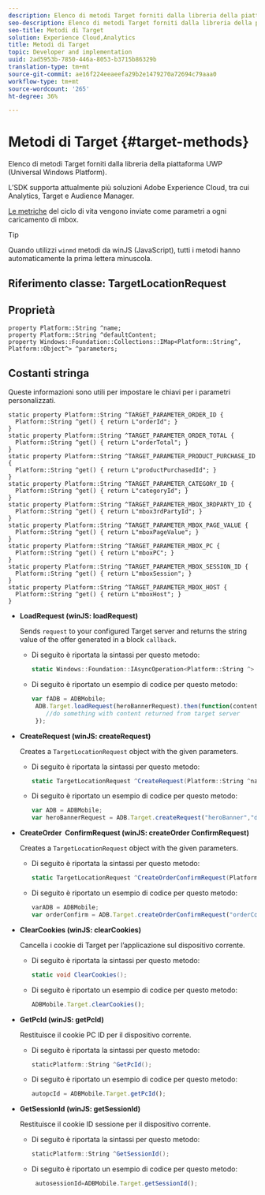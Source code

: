 ```yaml
---
description: Elenco di metodi Target forniti dalla libreria della piattaforma UWP (Universal Windows Platform).
seo-description: Elenco di metodi Target forniti dalla libreria della piattaforma UWP (Universal Windows Platform).
seo-title: Metodi di Target
solution: Experience Cloud,Analytics
title: Metodi di Target
topic: Developer and implementation
uuid: 2ad5953b-7850-446a-8053-b3715b86329b
translation-type: tm+mt
source-git-commit: ae16f224eeaeefa29b2e1479270a72694c79aaa0
workflow-type: tm+mt
source-wordcount: '265'
ht-degree: 36%

---
```



# Metodi di Target {#target-methods}

Elenco di metodi Target forniti dalla libreria della piattaforma UWP (Universal Windows Platform).

L’SDK supporta attualmente più soluzioni Adobe Experience Cloud, tra cui Analytics, Target e  Audience Manager.

[Le metriche](/help/universal-windows/metrics.md) del ciclo di vita vengono inviate come parametri a ogni caricamento di mbox.

>[!TIP]
>
>Quando utilizzi `winmd` metodi da winJS (JavaScript), tutti i metodi hanno automaticamente la prima lettera minuscola.

## Riferimento classe: TargetLocationRequest

## Proprietà

```
property Platform::String ^name; 
property Platform::String ^defaultContent; 
property Windows::Foundation::Collections::IMap<Platform::String^, Platform::Object^> ^parameters;
```

## Costanti stringa

Queste informazioni sono utili per impostare le chiavi per i parametri personalizzati.

```
static property Platform::String ^TARGET_PARAMETER_ORDER_ID { 
  Platform::String ^get() { return L"orderId"; } 
} 
static property Platform::String ^TARGET_PARAMETER_ORDER_TOTAL { 
  Platform::String ^get() { return L"orderTotal"; } 
} 
static property Platform::String ^TARGET_PARAMETER_PRODUCT_PURCHASE_ID { 
  Platform::String ^get() { return L"productPurchasedId"; } 
} 
static property Platform::String ^TARGET_PARAMETER_CATEGORY_ID { 
  Platform::String ^get() { return L"categoryId"; } 
} 
static property Platform::String ^TARGET_PARAMETER_MBOX_3RDPARTY_ID { 
  Platform::String ^get() { return L"mbox3rdPartyId"; } 
} 
static property Platform::String ^TARGET_PARAMETER_MBOX_PAGE_VALUE { 
  Platform::String ^get() { return L"mboxPageValue"; } 
} 
static property Platform::String ^TARGET_PARAMETER_MBOX_PC { 
  Platform::String ^get() { return L"mboxPC"; } 
} 
static property Platform::String ^TARGET_PARAMETER_MBOX_SESSION_ID { 
  Platform::String ^get() { return L"mboxSession"; } 
} 
static property Platform::String ^TARGET_PARAMETER_MBOX_HOST { 
  Platform::String ^get() { return L"mboxHost"; } 
}
```

* **LoadRequest (winJS: loadRequest)**

   Sends `request` to your configured Target server and returns the string value of the offer generated in a block `callback`.

   * Di seguito è riportata la sintassi per questo metodo:

      ```csharp
      static Windows::Foundation::IAsyncOperation<Platform::String ^> ^LoadRequest(TargetLocationRequest ^request);
      ```

   * Di seguito è riportato un esempio di codice per questo metodo:

      ```js
      var fADB = ADBMobile; 
       ADB.Target.loadRequest(heroBannerRequest).then(function(content){ 
          //do something with content returned from target server 
       });
      ```

* **CreateRequest (winJS: createRequest)**

   Creates a `TargetLocationRequest` object with the given parameters.

   * Di seguito è riportata la sintassi per questo metodo:

      ```csharp
      static TargetLocationRequest ^CreateRequest(Platform::String ^name, Platform::String ^defaultContent,Windows::Foundation::Collections::IMap<Platform::String^,Platform::Object^> ^parameters); 
      ```

   * Di seguito è riportato un esempio di codice per questo metodo:

      ```js
      var ADB = ADBMobile;
      var heroBannerRequest = ADB.Target.createRequest("heroBanner","default.png", null); 
      ```

* **CreateOrder &#x200B; ConfirmRequest (winJS: createOrder &#x200B; ConfirmRequest)**

   Creates a `TargetLocationRequest` object with the given parameters.

   * Di seguito è riportata la sintassi per questo metodo:

      ```csharp
      static TargetLocationRequest ^CreateOrderConfirmRequest(Platform::String ^name, Platform::String ^orderId,Platform::String ^orderTotal,Platform::String ^productPurchasedId,Windows::Foundation::Collections::IMap<Platform::String^,Platform::Object^> ^parameters); 
      ```

   * Di seguito è riportato un esempio di codice per questo metodo:

      ```js
      varADB = ADBMobile;
      var orderConfirm = ADB.Target.createOrderConfirmRequest("orderConfirm","order","47.88","3722",null);
      ```

* **ClearCookies (winJS: clearCookies)**

   Cancella i cookie di Target per l’applicazione sul dispositivo corrente.

   * Di seguito è riportata la sintassi per questo metodo:

      ```csharp
      static void ClearCookies();
      ```

   * Di seguito è riportato un esempio di codice per questo metodo:

      ```js
      ADBMobile.Target.clearCookies();
      ```

* **GetPcId (winJS: getPcId)**

   Restituisce il cookie PC ID per il dispositivo corrente.

   * Di seguito è riportata la sintassi per questo metodo:

      ```csharp
      staticPlatform::String ^GetPcId();
      ```

   * Di seguito è riportato un esempio di codice per questo metodo:

      ```js
      autopcId = ADBMobile.Target.getPcId();
      ```

* **GetSessionId (winJS: getSessionId)**

   Restituisce il cookie ID sessione per il dispositivo corrente.

   * Di seguito è riportata la sintassi per questo metodo:

      ```csharp
      staticPlatform::String ^GetSessionId();
      ```

   * Di seguito è riportato un esempio di codice per questo metodo:

      ```js
       autosessionId=ADBMobile.Target.getSessionId(); 
      ```
